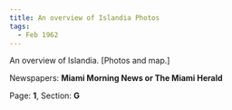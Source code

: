 ```yaml
---  
title: An overview of Islandia Photos  
tags:  
  - Feb 1962  
---  
```

  
An overview of Islandia. [Photos and map.]  
  
Newspapers: **Miami Morning News or The Miami Herald**  
  
Page: **1**, Section: **G** 

